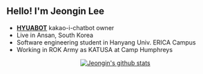 ## Hello! I'm Jeongin Lee

 * **[HYUABOT](https://pf.kakao.com/_MkFlC)** kakao-i-chatbot owner
 * Live in Ansan, South Korea
 * Software engineering student in Hanyang Univ. ERICA Campus
 * Working in ROK Army as KATUSA at Camp Humphreys

<div align=center>
  
  [![Jeongin's github stats](https://github-readme-stats.vercel.app/api?username=jil8885&show_icons=true&theme=cobalt&count_private=true)](https://github.com/anuraghazra/github-readme-stats)
</div>